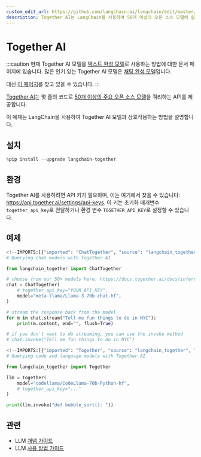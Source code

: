 ```yaml
---
custom_edit_url: https://github.com/langchain-ai/langchain/edit/master/docs/docs/integrations/llms/together.ipynb
description: Together AI는 LangChain을 사용하여 50개 이상의 오픈 소스 모델에 쉽게 접근할 수 있는 API를 제공합니다.
---
```


# Together AI

:::caution
현재 Together AI 모델을 [텍스트 완성 모델](/docs/concepts/#llms)로 사용하는 방법에 대한 문서 페이지에 있습니다. 많은 인기 있는 Together AI 모델은 [채팅 완성 모델](/docs/concepts/#chat-models)입니다.

대신 [이 페이지](/docs/integrations/chat/together/)를 찾고 있을 수 있습니다.
:::

[Together AI](https://www.together.ai/)는 몇 줄의 코드로 [50개 이상의 주요 오픈 소스 모델](https://docs.together.ai/docs/inference-models)을 쿼리하는 API를 제공합니다.

이 예제는 LangChain을 사용하여 Together AI 모델과 상호작용하는 방법을 설명합니다.

## 설치

```python
%pip install --upgrade langchain-together
```


## 환경

Together AI를 사용하려면 API 키가 필요하며, 이는 여기에서 찾을 수 있습니다:
https://api.together.ai/settings/api-keys. 이 키는 초기화 매개변수 `together_api_key`로 전달하거나 환경 변수 `TOGETHER_API_KEY`로 설정할 수 있습니다.

## 예제

```python
<!--IMPORTS:[{"imported": "ChatTogether", "source": "langchain_together", "docs": "https://api.python.langchain.com/en/latest/chat_models/langchain_together.chat_models.ChatTogether.html", "title": "Together AI"}]-->
# Querying chat models with Together AI

from langchain_together import ChatTogether

# choose from our 50+ models here: https://docs.together.ai/docs/inference-models
chat = ChatTogether(
    # together_api_key="YOUR_API_KEY",
    model="meta-llama/Llama-3-70b-chat-hf",
)

# stream the response back from the model
for m in chat.stream("Tell me fun things to do in NYC"):
    print(m.content, end="", flush=True)

# if you don't want to do streaming, you can use the invoke method
# chat.invoke("Tell me fun things to do in NYC")
```


```python
<!--IMPORTS:[{"imported": "Together", "source": "langchain_together", "docs": "https://api.python.langchain.com/en/latest/llms/langchain_together.llms.Together.html", "title": "Together AI"}]-->
# Querying code and language models with Together AI

from langchain_together import Together

llm = Together(
    model="codellama/CodeLlama-70b-Python-hf",
    # together_api_key="..."
)

print(llm.invoke("def bubble_sort(): "))
```


## 관련

- LLM [개념 가이드](/docs/concepts/#llms)
- LLM [사용 방법 가이드](/docs/how_to/#llms)